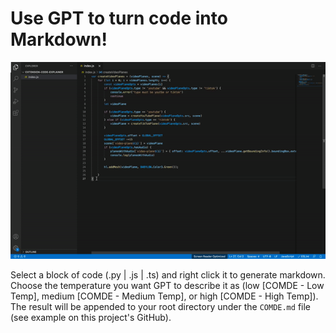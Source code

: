 # Use GPT to turn code into Markdown!

![](ezgif.com-gif-maker.gif)

Select a block of code (.py | .js | .ts) and right click it to generate markdown. Choose the temperature you want GPT to describe it as (low [COMDE - Low Temp], medium [COMDE - Medium Temp], or high [COMDE - High Temp]).
The result will be appended to your root directory under the `COMDE.md` file (see example on this project's GitHub).